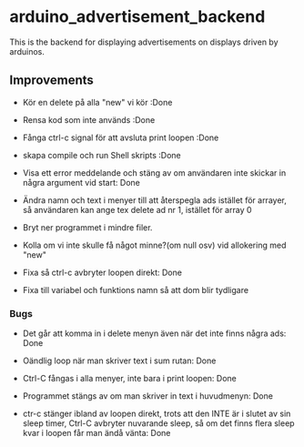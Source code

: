 # arduino_advertisement_backend
This is the backend for displaying advertisements on displays driven by arduinos.

## Improvements
- Kör en delete på alla "new" vi kör
:Done

- Rensa kod som inte används
:Done

- Fånga ctrl-c signal för att avsluta print loopen
:Done

- skapa compile och run Shell skripts
:Done

- Visa ett error meddelande och stäng av om användaren inte skickar in några argument vid start: Done

- Ändra namn och text i menyer till att återspegla ads istället för arrayer, så användaren kan ange tex delete ad nr 1, istället för array 0

- Bryt ner programmet i mindre filer.

- Kolla om vi inte skulle få något minne?(om null osv) vid allokering med "new"

- Fixa så ctrl-c avbryter loopen direkt: Done

- Fixa till variabel och funktions namn så att dom blir tydligare

### Bugs

- Det går att komma in i delete menyn även när det inte finns några ads: Done

- Oändlig loop när man skriver text i sum rutan: Done

- Ctrl-C fångas i alla menyer, inte bara i print loopen: Done

- Programmet stängs av om man skriver in text i huvudmenyn: Done

- ctr-c stänger ibland av loopen direkt, trots att den INTE är i slutet av sin sleep timer, Ctrl-C avbryter nuvarande sleep, så om det finns flera sleep kvar i loopen får man ändå vänta: Done